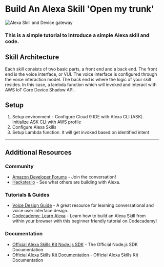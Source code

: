 # Build An Alexa Skill 'Open my trunk'


![Alexa Skill and Device gateway](https://amitji-tech.s3.amazonaws.com/Alexa-Device-Shadow.png)

### This is a simple tutorial to introduce a simple Alexa skill and code.

## Skill Architecture
Each skill consists of two basic parts, a front end and a back end.
The front end is the voice interface, or VUI.
The voice interface is configured through the voice interaction model.
The back end is where the logic of your skill resides. In this case, a lambda function which will invoked and interact with AWS IoT Core Device Shadow API.

## Setup
1. Setup environment - Configure Cloud 9 IDE with Alexa CLI (ASK). Initialize ASK CLI with AWS profile
2. Configure Alexa Skills
3. Setup Lambda function. It will get invoked based on identified intent



---

## Additional Resources

### Community
* [Amazon Developer Forums](https://forums.developer.amazon.com/spaces/165/index.html) - Join the conversation!
* [Hackster.io](https://www.hackster.io/amazon-alexa) - See what others are building with Alexa.

### Tutorials & Guides
* [Voice Design Guide](https://developer.amazon.com/designing-for-voice/) - A great resource for learning conversational and voice user interface design.
* [Codecademy: Learn Alexa](https://www.codecademy.com/learn/learn-alexa) - Learn how to build an Alexa Skill from within your browser with this beginner friendly tutorial on Codecademy!

### Documentation
* [Official Alexa Skills Kit Node.js SDK](https://www.npmjs.com/package/ask-sdk) - The Official Node.js SDK Documentation
*  [Official Alexa Skills Kit Documentation](https://developer.amazon.com/docs/ask-overviews/build-skills-with-the-alexa-skills-kit.html) - Official Alexa Skills Kit Documentation
